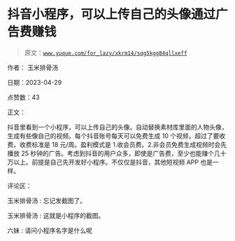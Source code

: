 # 抖音小程序，可以上传自己的头像通过广告费赚钱

> 原文：[`www.yuque.com/for_lazy/xkrm14/sqg5kgg84qllxeff`](https://www.yuque.com/for_lazy/xkrm14/sqg5kgg84qllxeff)

作者： 玉米排骨汤

日期：2023-04-29

点赞数：43

正文：

抖音里看到一个小程序，可以上传自己的头像。自动替换素材库里面的人物头像，生成有些像自己的视频。每个抖音账号每天可以免费生成 10 个视频，超过了要收费。收费标准是 18 元/周。盈利模式是 1.收会员费。2.非会员免费生成视频时会先播放 25 秒钟的广告。考虑到抖音的用户众多，即使是广告费，至少也能赚个几十万以上。前提是自己先开发好小程序。不仅仅是抖音，其他短视频 APP 也是一样。

评论区：

玉米排骨汤 : 忘记发截图了。

玉米排骨汤 : 这就是小程序的截图。

六妹 : 请问小程序名字是什么呢



